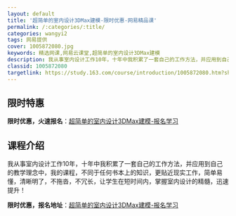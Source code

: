 ```yaml
---
layout: default
title: '超简单的室内设计3DMax建模-限时优惠-网易精品课'
permalink: /:categories/:title/
categories: wangyi2
tags: 网易提供
cover: 1005872080.jpg
keywords: 精选网课,网易云课堂,超简单的室内设计3DMax建模
description: 我从事室内设计工作10年，十年中我积累了一套自己的工作方法，并应用到自己的教学理念中，我的课程，不同于任何书本上的知识，
classid: 1005872080
targetlink: https://study.163.com/course/introduction/1005872080.htm?share=1&shareId=1025206652&utm_campaign=share&utm_medium=iphoneShare&utm_source=&utm_u=1025206652
---
```


## 限时特惠

**限时优惠，火速报名**：[超简单的室内设计3DMax建模-报名学习](https://study.163.com/course/introduction/1005872080.htm?share=1&shareId=1025206652&utm_campaign=share&utm_medium=iphoneShare&utm_source=&utm_u=1025206652)

## 课程介绍

我从事室内设计工作10年，十年中我积累了一套自己的工作方法，并应用到自己的教学理念中，我的课程，不同于任何书本上的知识，更贴近现实工作，简单易懂，清晰明了，不拖沓，不冗长，让学生在短时间内，掌握室内设计的精髓，迅速提升！

**限时优惠，报名地址**：[超简单的室内设计3DMax建模-报名学习](https://study.163.com/course/introduction/1005872080.htm?share=1&shareId=1025206652&utm_campaign=share&utm_medium=iphoneShare&utm_source=&utm_u=1025206652)

